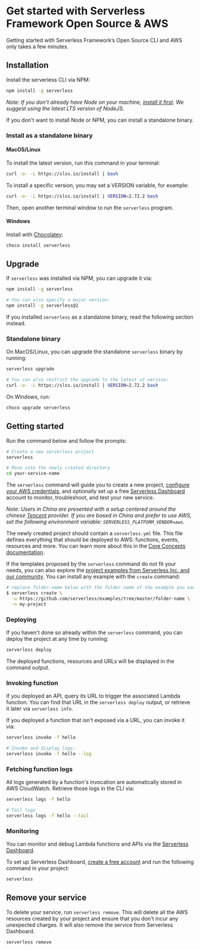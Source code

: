 <!--
title: Serverless Getting Started Guide
menuText: Get Started
layout: Doc
menuOrder: 0
menuItems:
  - {menuText: Azure Functions Guide, path: /framework/docs/providers/azure/guide/quick-start}
  - {menuText: Apache OpenWhisk Guide, path: /framework/docs/providers/openwhisk/guide/quick-start}
  - {menuText: Google Functions Guide, path: /framework/docs/providers/google/guide/quick-start}
  - {menuText: Kubeless Guide, path: /framework/docs/providers/kubeless/guide/quick-start}
  - {menuText: Knative Guide, path: /framework/docs/providers/knative/guide/quick-start}
  - {menuText: Spotinst Guide, path: /framework/docs/providers/spotinst/guide/quick-start}
  - {menuText: Fn Guide, path: /framework/docs/providers/fn/guide/quick-start}
  - {menuText: Cloudflare Workers Guide, path: /framework/docs/providers/cloudflare/guide/quick-start}
  - {menuText: Alibaba Guide , path: /framework/docs/providers/aliyun/guide/quick-start}
  - {menuText: Tencent Guide , path: /framework/docs/providers/tencent/guide/quick-start}
-->

# Get started with Serverless Framework Open Source & AWS

Getting started with Serverless Framework’s Open Source CLI and AWS only takes a few minutes.

## Installation

Install the serverless CLI via NPM:

```bash
npm install -g serverless
```

_Note: If you don’t already have Node on your machine, [install it first](https://nodejs.org/). We suggest using the latest LTS version of NodeJS._

If you don't want to install Node or NPM, you can install a standalone binary.

### Install as a standalone binary

#### MacOS/Linux

To install the latest version, run this command in your terminal:

```bash
curl -o- -L https://slss.io/install | bash
```

To install a specific version, you may set a VERSION variable, for example:

```bash
curl -o- -L https://slss.io/install | VERSION=2.72.2 bash
```

Then, open another terminal window to run the `serverless` program.

#### Windows

Install with [Chocolatey](https://chocolatey.org/):

```bash
choco install serverless
```

## Upgrade

If `serverless` was installed via NPM, you can upgrade it via:

```bash
npm install -g serverless

# You can also specify a major version:
npm install -g serverless@2
```

If you installed `serverless` as a standalone binary, read the following section instead.

### Standalone binary

On MacOS/Linux, you can upgrade the standalone `serverless` binary by running:

```bash
serverless upgrade

# You can also restrict the upgrade to the latest v2 version:
curl -o- -L https://slss.io/install | VERSION=2.72.2 bash
```

On Windows, run:

```bash
choco upgrade serverless
```

## Getting started

Run the command below and follow the prompts:

```bash
# Create a new serverless project
serverless

# Move into the newly created directory
cd your-service-name
```

The `serverless` command will guide you to create a new project, [configure your AWS credentials](https://serverless.com/framework/docs/providers/aws/guide/credentials/), and optionally set up a free [Serverless Dashboard](https://www.serverless.com/monitoring) account to monitor, troubleshoot, and test your new service.

_Note: Users in China are presented with a setup centered around the chinese [Tencent](https://intl.cloud.tencent.com/) provider. If you are based in China and prefer to use AWS, set the following environment variable: `SERVERLESS_PLATFORM_VENDOR=aws`._

The newly created project should contain a `serverless.yml` file. This file defines everything that should be deployed to AWS: functions, events, resources and more. You can learn more about this in the [Core Concepts documentation](./providers/aws/guide/intro.md).

If the templates proposed by the `serverless` command do not fit your needs, you can also explore the [project examples from Serverless Inc. and our community](https://www.serverless.com/examples/). You can install any example with the `create` command:

```sh
# replace folder-name below with the folder name of the example you want to use
$ serverless create \
  -u https://github.com/serverless/examples/tree/master/folder-name \
  -n my-project
```

### Deploying

If you haven't done so already within the `serverless` command, you can deploy the project at any time by running:

```bash
serverless deploy
```

The deployed functions, resources and URLs will be displayed in the command output.

### Invoking function

If you deployed an API, query its URL to trigger the associated Lambda function. You can find that URL in the `serverless deploy` output, or retrieve it later via `serverless info`.

If you deployed a function that isn't exposed via a URL, you can invoke it via:

```bash
serverless invoke -f hello

# Invoke and display logs:
serverless invoke -f hello --log
```

### Fetching function logs

All logs generated by a function's invocation are automatically stored in AWS CloudWatch. Retrieve those logs in the CLI via:

```bash
serverless logs -f hello

# Tail logs
serverless logs -f hello --tail
```

### Monitoring

You can monitor and debug Lambda functions and APIs via the [Serverless Dashboard](https://www.serverless.com/monitoring).

To set up Serverless Dashboard, [create a free account](https://www.serverless.com/monitoring) and run the following command in your project:

```bash
serverless
```

## Remove your service

To delete your service, run `serverless remove`. This will delete all the AWS resources created by your project and ensure that you don't incur any unexpected charges. It will also remove the service from Serverless Dashboard.

```bash
serverless remove
```
